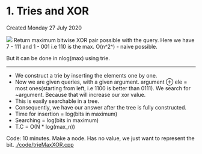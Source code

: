 # 1. Tries and XOR
Created Monday 27 July 2020

![](/assets/1._Tries_and_XOR-image-1.png)
Return maximum bitwise XOR pair possible with the query.
Here we have 7 - 111 and 1 - 001 i.e 110 is the max.
O(n^2^) - naive possible.

But it can be done in nlog(max) using trie.

---

- We construct a trie by inserting the elements one by one.
- Now we are given queries, with a given argument. argument ⊕ ele = most ones(starting from left, i.e 1100 is better than 0111). We search for ~argument. Because that will increase our xor value.
- This is easily searchable in a tree.
- Consequently, we have our answer after the tree is fully constructed.
- Time for insertion = log(bits in maximum)
- Searching = log(bits in maximum)
- T.C = O(N \* log(max_n))

Code: 10 minutes.
Make a node. Has no value, we just want to represent the bit.
[./code/trieMaxXOR.cpp](./1._Tries_and_XOR/code/trieMaxXOR.cpp)
